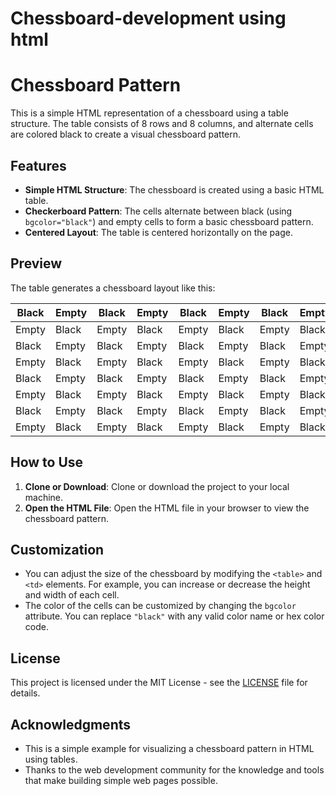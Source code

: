 # Chessboard-development using html

# Chessboard Pattern

This is a simple HTML representation of a chessboard using a table structure. The table consists of 8 rows and 8 columns, and alternate cells are colored black to create a visual chessboard pattern.

## Features
- **Simple HTML Structure**: The chessboard is created using a basic HTML table.
- **Checkerboard Pattern**: The cells alternate between black (using `bgcolor="black"`) and empty cells to form a basic chessboard pattern.
- **Centered Layout**: The table is centered horizontally on the page.

## Preview

The table generates a chessboard layout like this:

| Black | Empty | Black | Empty | Black | Empty | Black | Empty |
|-------|-------|-------|-------|-------|-------|-------|-------|
| Empty | Black | Empty | Black | Empty | Black | Empty | Black |
| Black | Empty | Black | Empty | Black | Empty | Black | Empty |
| Empty | Black | Empty | Black | Empty | Black | Empty | Black |
| Black | Empty | Black | Empty | Black | Empty | Black | Empty |
| Empty | Black | Empty | Black | Empty | Black | Empty | Black |
| Black | Empty | Black | Empty | Black | Empty | Black | Empty |
| Empty | Black | Empty | Black | Empty | Black | Empty | Black |

## How to Use

1. **Clone or Download**: Clone or download the project to your local machine.
2. **Open the HTML File**: Open the HTML file in your browser to view the chessboard pattern.

## Customization

- You can adjust the size of the chessboard by modifying the `<table>` and `<td>` elements. For example, you can increase or decrease the height and width of each cell.
- The color of the cells can be customized by changing the `bgcolor` attribute. You can replace `"black"` with any valid color name or hex color code.

## License

This project is licensed under the MIT License - see the [LICENSE](LICENSE) file for details.

## Acknowledgments

- This is a simple example for visualizing a chessboard pattern in HTML using tables.
- Thanks to the web development community for the knowledge and tools that make building simple web pages possible.
